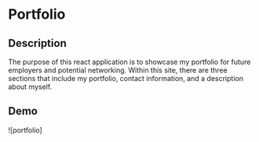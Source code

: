 # Portfolio

## Description
The purpose of this react application is to showcase my portfolio for future employers and potential networking. Within this site, there are three sections that include my portfolio, contact information, and a description about myself.

## Demo
![portfolio]